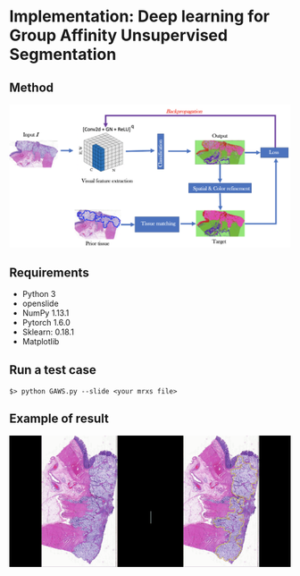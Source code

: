 # Implementation: Deep learning for Group Affinity Unsupervised Segmentation 

## Method
<img src="Misc/Figure1.png"></img>

## Requirements
- Python 3
- openslide
- NumPy 1.13.1
- Pytorch 1.6.0
- Sklearn: 0.18.1
- Matplotlib

   
## Run a test case

    $> python GAWS.py --slide <your mrxs file>


## Example of result

<img src="Misc/Demo.gif"></img>

